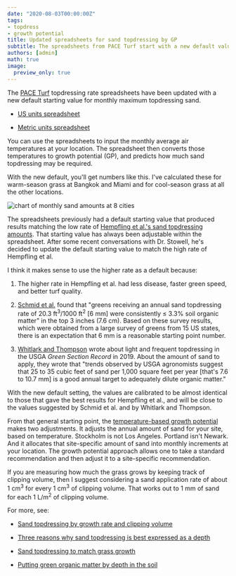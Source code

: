 ```yaml
---
date: "2020-08-03T00:00:00Z"
tags:
- topdress
- growth potential
title: Updated spreadsheets for sand topdressing by GP
subtitle: The spreadsheets from PACE Turf start with a new default value
authors: [admin]
math: true
image:
  preview_only: true
---
```


The [PACE Turf](https://www.paceturf.org/) topdressing rate spreadsheets have been updated with a new default starting value for monthly maximum topdressing sand.

* [US units spreadsheet](https://www.paceturf.org/PTRI/Documents/Sand_GP_1.xls)

* [Metric units spreadsheet](https://www.paceturf.org/PTRI/Documents/Sand_GP_1_metric.xls)

You can use the spreadsheets to input the monthly average air temperatures at your location. The spreadsheet then converts those temperatures to growth potential (GP), and predicts how much sand topdressing may be required. 

With the new default, you'll get numbers like this. I've calculated these for warm-season grass at Bangkok and Miami and for cool-season grass at all the other locations.

![chart of monthly sand amounts at 8 cities](/media/sand_topdressing_gp_updated.png)

The spreadsheets previously had a default starting value that produced results matching the low rate of [Hempfling et al.'s sand topdressing amounts]( https://doi.org/10.2135/cropsci2016.06.0492). That starting value has always been adjustable within the spreadsheet. After some recent conversations with Dr. Stowell, he's decided to update the default starting value to match the high rate of Hempfling et al.

I think it makes sense to use the higher rate as a default because:

1. The higher rate in Hempfling et al. had less disease, faster green speed, and better turf quality.

2. [Schmid et al.](https://dx.doi.org/10.2134/ATS-2014-0031-BR) found that "greens receiving an annual sand topdressing rate of 20.3 ft<sup>3</sup>/1000 ft<sup>2</sup> [6 mm] were consistently $\leq$ 3.3% soil organic matter" in the top 3 inches (7.6 cm). Based on these survey results, which were obtained from a large survey of greens from 15 US states, there is an expectation that 6 mm is a reasonable starting point number.

3. [Whitlark and Thompson](https://gsr.lib.msu.edu/article/whitlark-thompson-light-5-3-19.pdf) wrote about light and frequent topdressing in the USGA *Green Section Record* in 2019. About the amount of sand to apply, they wrote that "trends observed by USGA agronomists suggest that 25 to 35 
cubic feet of sand per 1,000 square feet per year [that's 7.6 to 10.7 mm] is a good annual target to adequately dilute organic matter."

With the new default setting, the values are calibrated to be almost identical to those that gave the best results for Hempfling et al., and will be close to the values suggested by Schmid et al. and by Whitlark and Thompson.

From that general starting point, the [temperature-based growth potential](http://www.files.asianturfgrass.com/201306_growth_potential.pdf) makes two adjustments. It adjusts the annual amount of sand for your site, based on temperature. Stockholm is not Los Angeles. Portland isn't Newark. And it allocates that site-specific amount of sand into monthly increments at your location. The growth potential approach allows one to take a standard recommendation and then adjust it to a site-specific recommendation.

If you are measuring how much the grass grows by keeping track of clipping volume, then I suggest considering a sand application rate of about 1 cm<sup>3</sup> for every 1 cm<sup>3</sup> of clipping volume. That works out to 1 mm of sand for each 1 L/m<sup>2</sup> of clipping volume.

For more, see:

* [Sand topdressing by growth rate and clipping volume](https://www.asianturfgrass.com/2020-05-01-sand-topdressing-by-growth-rate/)

* [Three reasons why sand topdressing is best expressed as a depth](https://www.asianturfgrass.com/2019-08-08-three-reasons-sand-depth/)

* [Sand topdressing to match grass growth](https://www.asianturfgrass.com/2017-08-20-topdress-and-growth-potential/)

* [Putting green organic matter by depth in the soil](https://www.asianturfgrass.com/2020-05-13-putting-green-organic-matter-by-depth/)
